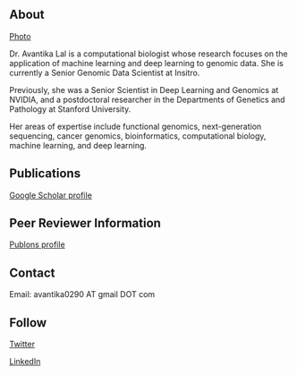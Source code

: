## About

[Photo](/avantikalal.github.io/assets/photo.png)

Dr. Avantika Lal is a computational biologist whose research focuses on the application of machine learning and deep learning to genomic data. She is currently a Senior Genomic Data Scientist at Insitro.

Previously, she was a Senior Scientist in Deep Learning and Genomics at NVIDIA, and a postdoctoral researcher in the Departments of Genetics and Pathology at Stanford University.

Her areas of expertise include functional genomics, next-generation sequencing, cancer genomics, bioinformatics, computational biology, machine learning, and deep learning.

## Publications
<a href="https://scholar.google.com/citations?user=CLgOCOAAAAAJ">Google Scholar profile</a>

## Peer Reviewer Information
<a href="https://publons.com/researcher/1138815/avantika-lal/peer-review/">Publons profile</a>

## Contact
Email: avantika0290 AT gmail DOT com

## Follow
<a href="https://twitter.com/lal_avantika">Twitter</a>

<a href="https://www.linkedin.com/in/avantikalal/">LinkedIn</a>


